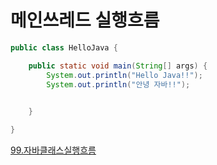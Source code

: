 # 메인쓰레드 실행흐름

```java
public class HelloJava {

	public static void main(String[] args) {
		System.out.println("Hello Java!!");
		System.out.println("안녕 자바!!");
		

	}

}
```


[99.자바클래스실행흐름](./image/99.자바클래스실행흐름.png)



